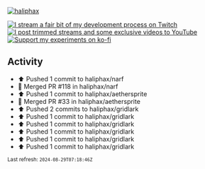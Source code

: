 [![haliphax](https://pbs.twimg.com/profile_banners/458808076/1545597092/1500x500)](https://haliphax.dev)

[![I stream a fair bit of my development process on Twitch](https://img.shields.io/twitch/status/haliphax?logo=twitch&style=for-the-badge)](https://twitch.tv/haliphax) &nbsp; [![I post trimmed streams and some exclusive videos to YouTube](https://img.shields.io/badge/youtube-watch-f00?logo=youtube&style=for-the-badge)](https://youtube.com/haliphaxyt) &nbsp; [![Support my experiments on ko-fi](https://img.shields.io/badge/kofi-support-ff5e5b?logo=ko-fi&style=for-the-badge)](https://ko-fi.com/haliphax)

## Activity

* ⬆️ Pushed 1 commit to haliphax/narf
* 🎉 Merged PR #118 in haliphax/narf
* ⬆️ Pushed 1 commit to haliphax/aethersprite
* 🎉 Merged PR #33 in haliphax/aethersprite
* ⬆️ Pushed 2 commits to haliphax/gridlark
* ⬆️ Pushed 1 commit to haliphax/gridlark
* ⬆️ Pushed 1 commit to haliphax/gridlark
* ⬆️ Pushed 1 commit to haliphax/gridlark
* ⬆️ Pushed 1 commit to haliphax/gridlark
* ⬆️ Pushed 1 commit to haliphax/gridlark

<small>Last refresh: `2024-08-29T07:18:46Z`</small>

